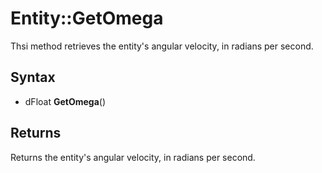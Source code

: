 # Entity::GetOmega #
Thsi method retrieves the entity's angular velocity, in radians per second.

## Syntax ##
- dFloat **GetOmega**()

## Returns ##
Returns the entity's angular velocity, in radians per second.
